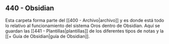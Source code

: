 ## 440 - Obsidian

Esta carpeta forma parte del [[400 - Archivo|archivo]] y es donde está todo lo relativo al funcionamiento del sistema Oros dentro de Obsidian. Aquí se guardan las [[441 - Plantillas|plantillas]] de los diferentes tipos de notas y la [[+ Guía de Obsidian|guía de Obsidian]].
